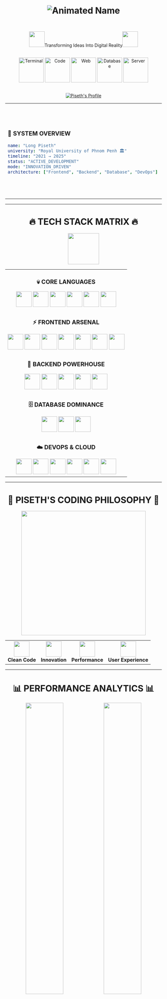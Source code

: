 <div align="center">
  
# <img src="https://readme-typing-svg.herokuapp.com?font=Fira+Code&size=50&duration=3000&pause=1000&color=FF6B6B&center=true&vCenter=true&width=600&height=80&lines=👋+Hi+There!;I'm+LONG+PISETH+🚀;" alt="Animated Name" />

<br>

<img src="https://user-images.githubusercontent.com/74038190/212284087-bbe7e430-757e-4901-90bf-4cd2ce3e1852.gif" width="50">Transforming Ideas Into Digital Reality<img src="https://user-images.githubusercontent.com/74038190/212284087-bbe7e430-757e-4901-90bf-4cd2ce3e1852.gif" width="50">

</div>

<br>

<div align="center">
  <img src="https://user-images.githubusercontent.com/74038190/240304586-d48893bd-0757-481c-8d7e-ba3e163feae7.png" width="80" alt="Terminal"/>
  <img src="https://user-images.githubusercontent.com/74038190/212257454-16e3712e-945a-4ca2-b238-408ad0bf87e6.gif" width="80" alt="Code"/>
  <img src="https://user-images.githubusercontent.com/74038190/212257472-08e52665-c503-4bd9-aa20-f5a4dae769b5.gif" width="80" alt="Web"/>
  <img src="https://user-images.githubusercontent.com/74038190/212257468-1e9a91f1-b626-4baa-b15d-5c385b7cfac2.gif" width="80" alt="Database"/>
  <img src="https://user-images.githubusercontent.com/74038190/212257465-7ce8d493-cac5-494e-982a-5a9deb852c4b.gif" width="80" alt="Server"/>
</div>

<br>

<div align="center">

[![Piseth's Profile](https://img.shields.io/badge/👨‍💻_Long_Piseth-Digital_Architect-FF6B6B?style=for-the-badge&logoColor=white&labelColor=0D1117)](https://github.com/yourusername)

</div>

<table align="center">
<tr>
<td>

### 🎯 **SYSTEM OVERVIEW**
```yaml
name: "Long Piseth"
university: "Royal University of Phnom Penh 🏛️"
timeline: "2021 → 2025"
status: "ACTIVE_DEVELOPMENT"
mode: "INNOVATION_DRIVEN"
architecture: ["Frontend", "Backend", "Database", "DevOps"]
```

</td>
<td>

<img src="https://user-images.githubusercontent.com/74038190/229223263-cf2e4b07-2615-4f87-9c38-e37600f8381a.gif" width="300">

</td>
</tr>
</table>

---

<div align="center">

# 🔥 **TECH STACK MATRIX** 🔥

<img src="https://user-images.githubusercontent.com/74038190/212748830-4c709398-a386-4761-84d7-9e10b98fbe6e.gif" width="100">

</div>

<div align="center">

<table>
<tr>
<td align="center">

### 💀 **CORE LANGUAGES**

<img src="https://techstack-generator.vercel.app/java-icon.svg" width="50" />
<img src="https://skillicons.dev/icons?i=php" width="50" />
<img src="https://techstack-generator.vercel.app/cpp-icon.svg" width="50" />
<img src="https://skillicons.dev/icons?i=dotnet" width="50" />
<img src="https://techstack-generator.vercel.app/js-icon.svg" width="50" />
<img src="https://techstack-generator.vercel.app/ts-icon.svg" width="50" />

</td>
</tr>
<tr>
<td align="center">

### ⚡ **FRONTEND ARSENAL**

<img src="https://skillicons.dev/icons?i=html" width="50" />
<img src="https://skillicons.dev/icons?i=css" width="50" />
<img src="https://skillicons.dev/icons?i=bootstrap" width="50" />
<img src="https://skillicons.dev/icons?i=tailwind" width="50" />
<img src="https://techstack-generator.vercel.app/react-icon.svg" width="50" />
<img src="https://skillicons.dev/icons?i=nextjs" width="50" />
<img src="https://skillicons.dev/icons?i=figma" width="50" />

</td>
</tr>
<tr>
<td align="center">

### 🚀 **BACKEND POWERHOUSE**

<img src="https://skillicons.dev/icons?i=laravel" width="50" />
<img src="https://skillicons.dev/icons?i=spring" width="50" />
<img src="https://skillicons.dev/icons?i=kafka" width="50" />
<img src="https://techstack-generator.vercel.app/restapi-icon.svg" width="50" />
<img src="https://techstack-generator.vercel.app/graphql-icon.svg" width="50" />

</td>
</tr>
<tr>
<td align="center">

### 🗄️ **DATABASE DOMINANCE**

<img src="https://skillicons.dev/icons?i=postgres" width="50" />
<img src="https://techstack-generator.vercel.app/mysql-icon.svg" width="50" />
<img src="https://skillicons.dev/icons?i=mongodb" width="50" />

</td>
</tr>
<tr>
<td align="center">

### ☁️ **DEVOPS & CLOUD**

<img src="https://skillicons.dev/icons?i=git" width="50" />
<img src="https://techstack-generator.vercel.app/docker-icon.svg" width="50" />
<img src="https://techstack-generator.vercel.app/kubernetes-icon.svg" width="50" />
<img src="https://skillicons.dev/icons?i=linux" width="50" />
<img src="https://techstack-generator.vercel.app/aws-icon.svg" width="50" />
<img src="https://techstack-generator.vercel.app/nginx-icon.svg" width="50" />

</td>
</tr>
</table>

</div>

---

<div align="center">

# 🎨 **PISETH'S CODING PHILOSOPHY** 🎨

<img src="https://user-images.githubusercontent.com/74038190/212749447-bfb7e725-6987-49d9-ae85-2015e3e7cc41.gif" width="400">

<table>
<tr>
<td align="center">
<img src="https://user-images.githubusercontent.com/74038190/212284158-e840e285-664b-44d7-b79b-e264b5e54825.gif" width="50">
<br><strong>Clean Code</strong>
</td>
<td align="center">
<img src="https://user-images.githubusercontent.com/74038190/212284136-03988914-d899-44b4-b1d9-4eeccf656e44.gif" width="50">
<br><strong>Innovation</strong>
</td>
<td align="center">
<img src="https://user-images.githubusercontent.com/74038190/212284087-bbe7e430-757e-4901-90bf-4cd2ce3e1852.gif" width="50">
<br><strong>Performance</strong>
</td>
<td align="center">
<img src="https://user-images.githubusercontent.com/74038190/212284100-561aa473-3905-4a80-b561-0d28506553ee.gif" width="50">
<br><strong>User Experience</strong>
</td>
</tr>
</table>

</div>

---

<div align="center">

# 📊 **PERFORMANCE ANALYTICS** 📊


</div>

<div align="center">

<img width="49%" src="https://github-readme-stats.vercel.app/api?username=yourusername&show_icons=true&theme=neon&hide_border=true&bg_color=0D1117&title_color=FF6B6B&icon_color=4ECDC4&text_color=FFFFFF&border_radius=15"/>
<img width="49%" src="https://github-readme-streak-stats.herokuapp.com/?user=yourusername&theme=neon&hide_border=true&background=0D1117&stroke=FF6B6B&ring=4ECDC4&fire=FFEAA7&currStreakLabel=FF6B6B&border_radius=15"/>

</div>

<div align="center">

<img width="60%" src="https://github-readme-stats.vercel.app/api/top-langs/?username=yourusername&layout=compact&theme=neon&hide_border=true&bg_color=0D1117&title_color=FF6B6B&text_color=FFFFFF&border_radius=15&langs_count=10"/>

</div>

<div align="center">

<img src="https://github-readme-activity-graph.vercel.app/graph?username=yourusername&custom_title=PISETH'S%20CODE%20FREQUENCY%20MATRIX&bg_color=0D1117&color=FF6B6B&line=4ECDC4&point=FFEAA7&area_color=FF6B6B&title_color=FFFFFF&area=true&hide_border=true&border_radius=15" width="95%"/>

</div>

---

<div align="center">

# 🎯 **PROJECT SHOWCASE** 🎯

</div>

<table align="center" width="100%">
<tr>
<td width="50%" align="">

### 🎫 **KHOTIXS**
<img src="https://user-images.githubusercontent.com/74038190/212284100-561aa473-3905-4a80-b561-0d28506553ee.gif" width="150"/>

```javascript
const project = {
  name: "KHOTIXS",
  type: "Event Management Platform",
  tech: ["React", "Spring Boot", "ElasticSearch"],
  role: ["UI/UX", "Full Stack", "Database Design"],
  creator: "Long Piseth",
  status: "🚀 PRODUCTION"
};
```

</td>
<td width="50%" align="">

### 📚 **ISTAD LMS**
<img src="https://user-images.githubusercontent.com/74038190/212284094-e50ceae2-de86-4dd4-b4a9-3570ca05223b.gif" width="150"/>

```javascript
const project = {
  name: "ISTAD LMS",
  type: "Learning Management System",
  tech: ["Next.js", "PostgreSQL", "REST API"],
  role: ["Architecture", "API", "Frontend"],
  creator: "Long Piseth",
  status: "🎯 OPTIMIZED"
};
```

</td>
</tr>
<tr>
<td width="50%" align="">

### 🛒 **KHMER MART**
<img src="https://user-images.githubusercontent.com/74038190/212284115-f47cd8ff-2ffb-4b04-b5bf-4d1c14c0247f.gif" width="150"/>

```javascript
const project = {
  name: "Khmer Mart",
  type: "E-commerce Platform",
  tech: ["React", "Laravel", "MySQL"],
  role: ["UI/UX", "API", "Documentation"],
  creator: "Long Piseth",
  status: "🎨 DESIGNED"
};
```

</td>
<td width="50%" align="">

### 🏥 **PHP CLINIC SYSTEM**
<img src="https://user-images.githubusercontent.com/74038190/212257472-08e52665-c503-4bd9-aa20-f5a4dae769b5.gif" width="150"/>

```javascript
const project = {
  name: "PHP Clinic System",
  type: "Healthcare Management",
  tech: ["PHP", "Laravel", "MySQL", "Bootstrap"],
  role: ["Backend", "Database", "API Design"],
  creator: "Long Piseth",
  status: "⚡ COMPLETED"
};
```

</td>
</tr>
</table>

---

<div align="center">

# 🎓 **KNOWLEDGE MATRIX** 🎓

<img src="https://user-images.githubusercontent.com/74038190/212749695-a6817c5a-a794-462b-afca-1b5e95ed36b2.gif" width="300">

</div>

<div align="center">

| 🎯 **INSTITUTION** | 📚 **PROGRAM** | ⏰ **TIMELINE** | 🚀 **SPECIALIZATION** |
|:---:|:---:|:---:|:---:|
| ![University](https://img.shields.io/badge/🏛️-Royal_University_Phnom_Penh-FF6B6B?style=for-the-badge) | **Computer Science** | `2021-2025` | **Core Fundamentals** |
| ![ISTAD](https://img.shields.io/badge/💻-ISTAD_Basic-4ECDC4?style=for-the-badge) | **Full Stack Dev** | `Feb-Aug 2024` | **Modern Web Tech** |
| ![ISTAD Advanced](https://img.shields.io/badge/🚀-ISTAD_Advanced-FFEAA7?style=for-the-badge) | **Microservices** | `Aug 2024-Jan 2025` | **Enterprise Architecture** |
| ![High School](https://img.shields.io/badge/🎒-Sreng_Kim_School-96CEB4?style=for-the-badge) | **BacII Certificate** | `2017-2020` | **Academic Foundation** |

</div>

---

<div align="center">

# 🌐 **CONNECTION MATRIX** 🌐

<img src="https://user-images.githubusercontent.com/74038190/212749171-b84692a8-2848-41c2-998f-c5df2ffdec4b.gif" width="400">

</div>

<div align="center">

[![Portfolio](https://img.shields.io/badge/🌟_PISETH'S_PORTFOLIO-FF6B6B?style=for-the-badge&logoColor=white&labelColor=0D1117)](https://www.cstad.edu.kh)
[![Telegram](https://img.shields.io/badge/💬_TELEGRAM-4ECDC4?style=for-the-badge&logo=telegram&logoColor=white&labelColor=0D1117)](https://t.me/istadkh)
[![Facebook](https://img.shields.io/badge/👥_FACEBOOK-FFEAA7?style=for-the-badge&logo=facebook&logoColor=black&labelColor=0D1117)](https://www.fb.com/istad.co)

</div>

<div align="center">

### 📱 **DIRECT CONTACT WITH PISETH**
[![Phone 1](https://img.shields.io/badge/📞_+855_95_990_910-25D366?style=for-the-badge&logoColor=white&labelColor=0D1117)](tel:+85595990910)
[![Phone 2](https://img.shields.io/badge/📱_+855_93_990_910-FF6B6B?style=for-the-badge&logoColor=white&labelColor=0D1117)](tel:+85593990910)

### 📍 **LOCATION COORDINATES**
<div>
  
```
🇰🇭 Phnom Penh, Cambodia
📮 House No. 24, Street 562, Boeung Kak 1, Toul Kork
🌍 Timezone: GMT+7 (Indochina Time)
👨‍💻 Home Office: Where Magic Happens
```

</div>
</div>

---

<div align="center">

# 🎵 **BEYOND THE CODE** 🎵

<img src="https://user-images.githubusercontent.com/74038190/212748842-9fcbad5b-6173-4175-8a61-521f3dbb7514.gif" width="500">

</div>

<table align="center">
<tr>
<td align="">

### 🌍 **LANGUAGES**
```yaml
native: "🇰🇭 Khmer"
proficient: "🇬🇧 English"
skills: ["Writing", "Speaking", "Listening", "Reading"]
personality: "Communicative & Collaborative"
```

</td>
<td align="">

### 💡 **PISETH'S PASSIONS**
```yaml
content: "📝 Tech Blogging"
music: "🎧 Audio Discovery"
research: "🔬 Innovation Labs"
growth: "📈 Continuous Learning"
hobby: "🎮 Problem Solving Games"
```

</td>
</tr>
</table>

---

<div align="center">

<img src="https://user-images.githubusercontent.com/74038190/212748830-4c709398-a386-4761-84d7-9e10b98fbe6e.gif" width="600">

### 💫 *"The best way to predict the future is to invent it."* – Alan Kay
### 🚀 *"Every great developer was once a beginner."* – Long Piseth

</div>

<div align="center">

### 🏆 **PISETH'S ACHIEVEMENT BADGES**
![Commits](https://img.shields.io/badge/Total_Commits-1000+-FF6B6B?style=for-the-badge&labelColor=0D1117)
![PRs](https://img.shields.io/badge/Pull_Requests-50+-4ECDC4?style=for-the-badge&labelColor=0D1117)
![Issues](https://img.shields.io/badge/Issues_Solved-100+-FFEAA7?style=for-the-badge&labelColor=0D1117)
![Repos](https://img.shields.io/badge/Public_Repos-25+-96CEB4?style=for-the-badge&labelColor=0D1117)

</div>

<div align="center">

![Profile Views](https://komarev.com/ghpvc/?username=yourusername&style=for-the-badge&color=FF6B6B&labelColor=0D1117)
[![GitHub Followers](https://img.shields.io/github/followers/yourusername?style=for-the-badge&color=4ECDC4&labelColor=0D1117)](https://github.com/yourusername)
[![GitHub Stars](https://img.shields.io/github/stars/yourusername?style=for-the-badge&color=FFEAA7&labelColor=0D1117)](https://github.com/yourusername)

</div>

<div align="center">

### 🎯 **FINAL MESSAGE FROM PISETH**

<img src="https://readme-typing-svg.herokuapp.com?font=Fira+Code&size=18&duration=3000&pause=1000&color=4ECDC4&center=true&vCenter=true&multiline=true&width=800&height=120&lines=Thanks+for+visiting+my+profile!+🙏;Let's+build+something+amazing+together+🚀;Always+open+to+collaboration+and+new+ideas+💡;Feel+free+to+connect+and+let's+code+the+future!+🌟" alt="Final Message" />

</div>

![Futuristic Footer](https://capsule-render.vercel.app/api?type=waving&color=0:FF6B6B,25:4ECDC4,50:45B7D1,75:96CEB4,100:FFEAA7&height=200&section=footer&animation=twinkling)
